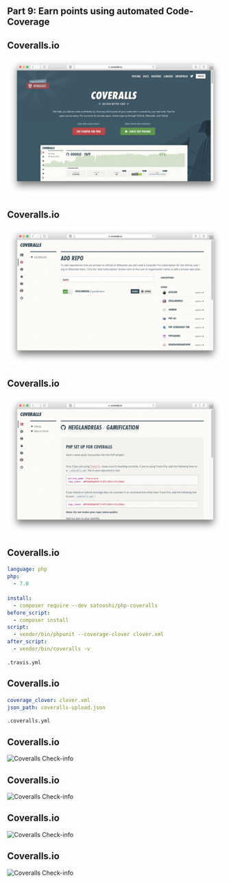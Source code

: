 ## Part 9: Earn points using automated Code-Coverage




## Coveralls.io

![Coveralls](../base/img/coveralls.png)



## Coveralls.io

![Coveralls 3](../base/img/coveralls_5.png)



## Coveralls.io

![Coveralls 3](../base/img/coveralls_6.png)



## Coveralls.io

```yml
language: php
php:
  - 7.0

install:
  - composer require --dev satooshi/php-coveralls
before_script:
  - composer install
script:
  - vendor/bin/phpunit --coverage-clover clover.xml
after_script:
  - vendor/bin/coveralls -v
```
```.travis.yml```



## Coveralls.io

```yml
coverage_clover: clover.xml
json_path: coveralls-upload.json
```
```.coveralls.yml```




## Coveralls.io

![Coveralls Check-info](../base/img/coveralls_7.png)




## Coveralls.io

![Coveralls Check-info](../base/img/coveralls_8.png)




## Coveralls.io

![Coveralls Check-info](../base/img/coverals_10.png)




## Coveralls.io

![Coveralls Check-info](../base/img/coveralls_11.png)
